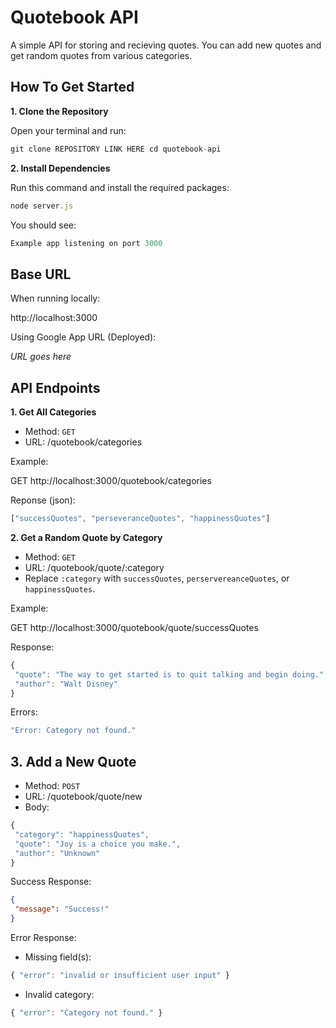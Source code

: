 # Quotebook API

A simple API for storing and recieving quotes. You can add new quotes and get random quotes from various categories. 

## How To Get Started
**1. Clone the Repository**

Open your terminal and run:

```js
git clone REPOSITORY LINK HERE cd quotebook-api
 ```

 **2. Install Dependencies**

 Run this command and install the required packages:
 ```js
node server.js
 ```

 You should see:
 ```js
Example app listening on port 3000
 ```

## Base URL
When running locally:

http://localhost:3000

Using Google App URL (Deployed):

*URL goes here*

 ## API Endpoints

 **1. Get All Categories**
 - Method: `GET`
 - URL: /quotebook/categories

 Example:

 GET http://localhost:3000/quotebook/categories

 Reponse (json):

 ```js
 ["successQuotes", "perseveranceQuotes", "happinessQuotes"]
 ```

 **2. Get a Random Quote by Category**

 - Method: `GET`
 - URL: /quotebook/quote/:category
 - Replace `:category` with `successQuotes`, `perservereanceQuotes`, or `happinessQuotes`.

 Example:

 GET http://localhost:3000/quotebook/quote/successQuotes

 Response:
 ```js
{
  "quote": "The way to get started is to quit talking and begin doing.",
  "author": "Walt Disney"
}
 ```

 Errors:
 ```js
 "Error: Category not found."
 ```

 ## 3. Add a New Quote
 - Method: `POST`
 - URL: /quotebook/quote/new
 - Body:
 ```js
 {
  "category": "happinessQuotes",
  "quote": "Joy is a choice you make.",
  "author": "Unknown"
}
 ```

 Success Response:
 ```json
{
  "message": "Success!"
}
 ```

 Error Response:
 - Missing field(s):
 ```js
{ "error": "invalid or insufficient user input" }
 ```
 - Invalid category:
 ```js
{ "error": "Category not found." }
 ```







